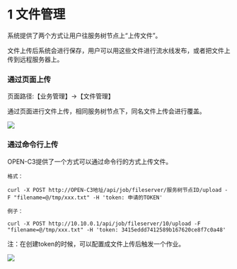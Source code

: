 # 1 文件管理

系统提供了两个方式让用户往服务树节点上“上传文件”。

文件上传后系统会进行保存，用户可以用这些文件进行流水线发布，或者把文件上传到远程服务器上。

### 通过页面上传

页面路径:【业务管理】->【文件管理】

通过页面进行文件上传，相同服务树节点下，同名文件上传会进行覆盖。

![](/attachments/20250707000904_wps125.jpg)

### 通过命令行上传

OPEN-C3提供了一个方式可以通过命令行的方式上传文件。
```
格式：

curl -X POST http://OPEN-C3地址/api/job/fileserver/服务树节点ID/upload -F "filename=@/tmp/xxx.txt" -H 'token: 申请的TOKEN'

例子：

curl -X POST http://10.10.0.1/api/job/fileserver/10/upload -F "filename=@/tmp/xxx.txt" -H 'token: 3415eddd7412589b167620ce8f7c0a48'
```

注：在创建token的时候，可以配置成文件上传后触发一个作业。

![](/attachments/20250707000904_wps126.jpg)